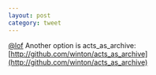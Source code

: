 ```yaml
---
layout: post
category: tweet
---
```

[@lof](http://twitter.com/lof) Another option is acts_as_archive: [http://github.com/winton/acts_as_archive](http://github.com/winton/acts_as_archive)

